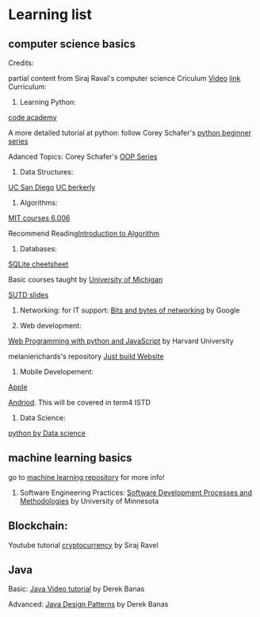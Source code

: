 # Learning list

## computer science basics
Credits:

partial content from Siraj Raval's computer science Criculum [Video](https://www.youtube.com/watch?v=-OvRVlqKebI&t=3s) [link](https://github.com/llSourcell/Learn_Computer_Science_in_5_Months)
Curriculum:

1. Learning Python: 

[code academy](https://www.codecademy.com/learn/learn-python)

A more detailed tutorial at python: follow Corey Schafer's [python beginner series](https://www.youtube.com/playlist?list=PL-osiE80TeTskrapNbzXhwoFUiLCjGgY7)

Adanced Topics: Corey Schafer's [OOP Series](https://www.youtube.com/playlist?list=PL-osiE80TeTsqhIuOqKhwlXsIBIdSeYtc)

1. Data Structures: 

[UC San Diego](https://www.edx.org/course/data-structures-fundamentals-uc-san-diegox-algs201x)
[UC berkerly](https://www.youtube.com/watch?v=rwVhTTpPxBs&list=PLGEPPJVr9TfOt404VxZaQK-hLkcbCrTyP)

1. Algorithms:

[MIT courses 6.006](https://courses.csail.mit.edu/6.006/fall11/notes.shtml)

Recommend Reading[Introduction to Algorithm](https://labs.xjtudlc.com/labs/wldmt/reading%20list/books/Algorithms%20and%20optimization/Introduction%20to%20Algorithms.pdf)

1. Databases:

[SQLite cheetsheet](https://community.modeanalytics.com/sql/tutorial/introduction-to-sql/)

Basic courses taught by [University of Michigan](https://www.coursera.org/learn/python-databases)

[SUTD slides](https://github.com/Emrys-Hong/programming_notes/tree/master/sql/notes_SUTD)

1. Networking:
for IT support: [Bits and bytes of networking](https://www.coursera.org/learn/computer-networking) by Google

1. Web development:

[Web Programming with python and JavaScript](https://www.coursera.org/learn/computer-networking) by Harvard University

melanierichards's repository [Just build Website](https://github.com/melanierichards/just-build-websites)

1. Mobile Developement:

[Apple](https://developer.apple.com/library/archive/referencelibrary/GettingStarted/DevelopiOSAppsSwift/)

[Andriod](https://developer.android.com/training/basics/firstapp/). This will be covered in term4 ISTD

1. Data Science:

[python by Data science](https://www.edx.org/course/python-for-data-science-0)

## machine learning basics
go to [machine learning repository](https://github.com/Emrys-Hong/machine_learning) for more info!

1. Software Engineering Practices:
[Software Development Processes and Methodologies](https://www.coursera.org/learn/software-processes) by University of Minnesota

## Blockchain:
Youtube tutorial [cryptocurrency](https://www.youtube.com/watch?v=cjbHqvr4ffo&list=PL2-dafEMk2A7jW7CYUJsBu58JH27bqaNL) by Siraj Ravel

## Java
Basic: [Java Video tutorial](https://www.youtube.com/watch?v=TBWX97e1E9g&list=PLE7E8B7F4856C9B19) by Derek Banas

Advanced: [Java Design Patterns](https://www.youtube.com/watch?v=vNHpsC5ng_E&list=PLF206E906175C7E07) by Derek Banas
